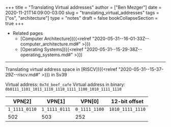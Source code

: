 +++
title = "Translating Virtual addresses"
author = ["Ben Mezger"]
date = 2020-11-21T14:09:00-03:00
slug = "translating_virtual_addresses"
tags = ["os", "architecture"]
type = "notes"
draft = false
bookCollapseSection = true
+++

-   Related pages
    -   [Computer Architecture]({{<relref "2020-05-31--16-01-33Z--computer_architecture.md#" >}})
    -   [Operating Systems]({{<relref "2020-05-31--15-29-38Z--operating_systems.md#" >}})

---

Translating virtual address space in [RISCV]({{<relref "2020-05-31--15-37-29Z--riscv.md#" >}}) in Sv39

Virtual address: `0x7d_beef_cafe`
Virtual address in binary: `0b0111_1101_1011_1110_1110_1111_1100_1010_1111_1110`

| VPN[2]        | VPN[1]        | VPN[0]        | 12-bit offset    |
|---------------|---------------|---------------|------------------|
| `1_1111_0110` | `1_1111_0111` | `0_1111_1100` | `1010_1111_1110` |
| 502           | 503           | 252           |                  |
